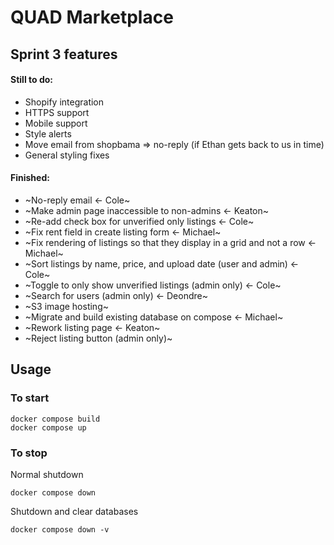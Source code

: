 # QUAD Marketplace

## Sprint 3 features
#### Still to do:
- Shopify integration
- HTTPS support
- Mobile support
- Style alerts
- Move email from shopbama => no-reply (if Ethan gets back to us in time)
- General styling fixes
#### Finished:
- ~No-reply email <- Cole~
- ~Make admin page inaccessible to non-admins <- Keaton~
- ~Re-add check box for unverified only listings <- Cole~
- ~Fix rent field in create listing form <- Michael~
- ~Fix rendering of listings so that they display in a grid and not a row <- Michael~
- ~Sort listings by name, price, and upload date (user and admin) <- Cole~
- ~Toggle to only show unverified listings (admin only) <- Cole~
- ~Search for users (admin only) <- Deondre~
- ~S3 image hosting~
- ~Migrate and build existing database on compose <- Michael~
- ~Rework listing page <- Keaton~
- ~Reject listing button (admin only)~

## Usage
### To start
```
docker compose build
docker compose up
```
### To stop
Normal shutdown
```
docker compose down
```
Shutdown and clear databases
```
docker compose down -v
```
